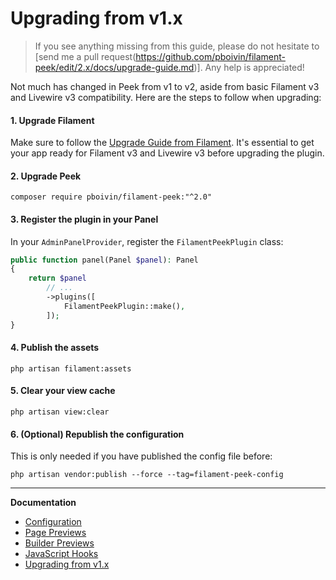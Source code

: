 # Upgrading from v1.x

> If you see anything missing from this guide, please do not hesitate to [send me a pull request(https://github.com/pboivin/filament-peek/edit/2.x/docs/upgrade-guide.md)]. Any help is appreciated!

Not much has changed in Peek from v1 to v2, aside from basic Filament v3 and Livewire v3 compatibility. Here are the steps to follow when upgrading:

#### 1. Upgrade Filament

Make sure to follow the [Upgrade Guide from Filament](https://filamentphp.com/docs/3.x/panels/upgrade-guide). It's essential to get your app ready for Filament v3 and Livewire v3 before upgrading the plugin.

#### 2. Upgrade Peek

```
composer require pboivin/filament-peek:"^2.0"
```

#### 3. Register the plugin in your Panel

In your `AdminPanelProvider`, register the `FilamentPeekPlugin` class:

```php
public function panel(Panel $panel): Panel
{
    return $panel
        // ...
        ->plugins([
            FilamentPeekPlugin::make(),
        ]);
}
```

#### 4. Publish the assets

```
php artisan filament:assets
```

#### 5. Clear your view cache

```
php artisan view:clear
```

#### 6. (Optional) Republish the configuration

This is only needed if you have published the config file before:

```
php artisan vendor:publish --force --tag=filament-peek-config
```

---

**Documentation**

<!-- BEGIN_TOC -->

- [Configuration](./configuration.md)
- [Page Previews](./page-previews.md)
- [Builder Previews](./builder-previews.md)
- [JavaScript Hooks](./javascript-hooks.md)
- [Upgrading from v1.x](./upgrade-guide.md)

<!-- END_TOC -->
